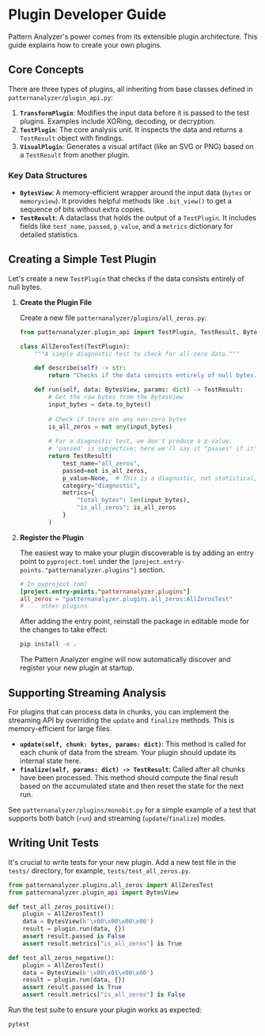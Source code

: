 # Plugin Developer Guide

Pattern Analyzer's power comes from its extensible plugin architecture. This guide explains how to create your own plugins.

## Core Concepts

There are three types of plugins, all inheriting from base classes defined in `patternanalyzer/plugin_api.py`:

1.  **`TransformPlugin`**: Modifies the input data before it is passed to the test plugins. Examples include XORing, decoding, or decryption.
2.  **`TestPlugin`**: The core analysis unit. It inspects the data and returns a `TestResult` object with findings.
3.  **`VisualPlugin`**: Generates a visual artifact (like an SVG or PNG) based on a `TestResult` from another plugin.

### Key Data Structures

- **`BytesView`**: A memory-efficient wrapper around the input data (`bytes` or `memoryview`). It provides helpful methods like `.bit_view()` to get a sequence of bits without extra copies.
- **`TestResult`**: A dataclass that holds the output of a `TestPlugin`. It includes fields like `test_name`, `passed`, `p_value`, and a `metrics` dictionary for detailed statistics.

## Creating a Simple Test Plugin

Let's create a new `TestPlugin` that checks if the data consists entirely of null bytes.

1.  **Create the Plugin File**

    Create a new file `patternanalyzer/plugins/all_zeros.py`:

    ```python
    from patternanalyzer.plugin_api import TestPlugin, TestResult, BytesView

    class AllZerosTest(TestPlugin):
        """A simple diagnostic test to check for all-zero data."""

        def describe(self) -> str:
            return "Checks if the data consists entirely of null bytes."

        def run(self, data: BytesView, params: dict) -> TestResult:
            # Get the raw bytes from the BytesView
            input_bytes = data.to_bytes()
            
            # Check if there are any non-zero bytes
            is_all_zeros = not any(input_bytes)
            
            # For a diagnostic test, we don't produce a p-value.
            # 'passed' is subjective; here we'll say it "passes" if it's NOT all zeros.
            return TestResult(
                test_name="all_zeros",
                passed=not is_all_zeros,
                p_value=None,  # This is a diagnostic, not statistical, test
                category="diagnostic",
                metrics={
                    "total_bytes": len(input_bytes),
                    "is_all_zeros": is_all_zeros
                }
            )
    ```

2.  **Register the Plugin**

    The easiest way to make your plugin discoverable is by adding an entry point to `pyproject.toml` under the `[project.entry-points."patternanalyzer.plugins"]` section.

    ```toml
    # In pyproject.toml
    [project.entry-points."patternanalyzer.plugins"]
    all_zeros = "patternanalyzer.plugins.all_zeros:AllZerosTest"
    # ... other plugins
    ```

    After adding the entry point, reinstall the package in editable mode for the changes to take effect:
    ```bash
    pip install -e .
    ```
    The Pattern Analyzer engine will now automatically discover and register your new plugin at startup.

## Supporting Streaming Analysis

For plugins that can process data in chunks, you can implement the streaming API by overriding the `update` and `finalize` methods. This is memory-efficient for large files.

- **`update(self, chunk: bytes, params: dict)`**: This method is called for each chunk of data from the stream. Your plugin should update its internal state here.
- **`finalize(self, params: dict) -> TestResult`**: Called after all chunks have been processed. This method should compute the final result based on the accumulated state and then reset the state for the next run.

See `patternanalyzer/plugins/monobit.py` for a simple example of a test that supports both batch (`run`) and streaming (`update`/`finalize`) modes.

## Writing Unit Tests

It's crucial to write tests for your new plugin. Add a new test file in the `tests/` directory, for example, `tests/test_all_zeros.py`.

```python
from patternanalyzer.plugins.all_zeros import AllZerosTest
from patternanalyzer.plugin_api import BytesView

def test_all_zeros_positive():
    plugin = AllZerosTest()
    data = BytesView(b'\x00\x00\x00\x00')
    result = plugin.run(data, {})
    assert result.passed is False
    assert result.metrics["is_all_zeros"] is True

def test_all_zeros_negative():
    plugin = AllZerosTest()
    data = BytesView(b'\x00\x01\x00\x00')
    result = plugin.run(data, {})
    assert result.passed is True
    assert result.metrics["is_all_zeros"] is False
```

Run the test suite to ensure your plugin works as expected:
```bash
pytest
```